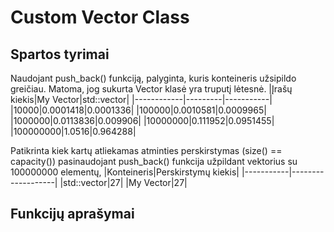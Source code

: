 # Custom Vector Class
## Spartos tyrimai
Naudojant push_back() funkciją, palyginta, kuris konteineris užsipildo greičiau. Matoma, jog sukurta Vector klasė yra truputį lėtesnė.
|Įrašų kiekis|My Vector|std::vector|
|------------|---------|-----------|
|10000|0.0001418|0.0001336|
|100000|0.0010581|0.0009965|
|1000000|0.0113836|0.009906|
|10000000|0.111952|0.0951455|
|100000000|1.0516|0.964288|

Patikrinta kiek kartų atliekamas atminties perskirstymas (size() == capacity()) pasinaudojant push_back() funkcija užpildant vektorius su 100000000 elementų,
|Konteineris|Perskirstymų kiekis|
|-----------|-------------------|
|std::vector|27|
|My Vector|27|

## Funkcijų aprašymai
